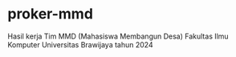 # proker-mmd

Hasil kerja Tim MMD (Mahasiswa Membangun Desa) Fakultas Ilmu Komputer Universitas Brawijaya tahun 2024
